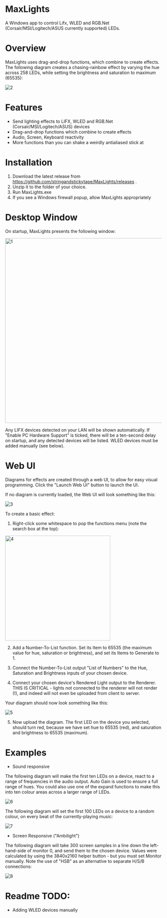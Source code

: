 # MaxLights
A Windows app to control Lifx, WLED and RGB.Net (Corsair/MSI/Logitech/ASUS currently supported) LEDs.

# Overview
MaxLights uses drag-and-drop functions, which combine to create effects.  The following diagram creates a chasing-rainbow effect by varying the hue across 258 LEDs, while setting the brightness and saturation to maximum (65535):

![2](https://user-images.githubusercontent.com/4246218/149525931-86f678b4-549e-455c-84eb-b267f80446af.png)

# Features
* Send lighting effects to LIFX, WLED and RGB.Net (Corsair/MSI/Logitech/ASUS) devices
* Drag-and-drop functions which combine to create effects
* Audio, Screen, Keyboard reactivity
* More functions than you can shake a weirdly antialiased stick at

# Installation
1) Download the latest release from https://github.com/stringandstickytape/MaxLights/releases .
2) Unzip it to the folder of your choice.
3) Run MaxLights.exe
4) If you see a Windows firewall popup, allow MaxLights appropriately

# Desktop Window
On startup, MaxLights presents the following window:

<img width="595" alt="1" src="https://user-images.githubusercontent.com/4246218/149524582-9d84b198-97f7-47bc-8ab6-57cf104b1dd7.png">

Any LIFX devices detected on your LAN will be shown automatically.  If "Enable PC Hardware Support" is ticked, there will be a ten-second delay on startup, and any detected devices will be listed.  WLED devices must be added manually (see below).

# Web UI
Diagrams for effects are created through a web UI, to allow for easy visual programming.  Click the "Launch Web UI" button to launch the UI.

If no diagram is currently loaded, the Web UI will look something like this:

![3](https://user-images.githubusercontent.com/4246218/149527371-5b0a5ffb-1fcd-4de6-9bfa-d2a638eef06e.png)

To create a basic effect:

1) Right-click some whitespace to pop the functions menu (note the search box at the top):

<img width="338" alt="4" src="https://user-images.githubusercontent.com/4246218/149527635-36ec704c-f2d2-4772-b3e6-e368a50bf482.png">

2) Add a Number-To-List function.  Set its Item to 65535 (the maximum value for hue, saturation or brightness), and set its Items to Generate to 1.  

3) Connect the Number-To-List output "List of Numbers" to the Hue, Saturation and Brightness inputs of your chosen device.  

4) Connect your chosen device's Rendered Light output to the Renderer.  THIS IS CRITICAL - lights not connected to the renderer will not render (!), and indeed will not even be uploaded from client to server.

Your diagram should now look something like this:

![5](https://user-images.githubusercontent.com/4246218/149528185-f04fff7a-12a3-41cd-999a-d8cda0ec8c84.png)

5) Now upload the diagram.  The first LED on the device you selected, should turn red, because we have set hue to 65535 (red), and saturation and brightness to 65535 (maximum).

# Examples

* Sound responsive

The following diagram will make the first ten LEDs on a device, react to a range of frequencies in the audio output.  Auto Gain is used to ensure a full range of hues.  You could also use one of the expand functions to make this into ten colour areas across a larger range of LEDs.

![6](https://user-images.githubusercontent.com/4246218/149528999-5a2079ec-0e77-4ffe-98c6-a78865e7bc43.png)

The following diagram will set the first 100 LEDs on a device to a random colour, on every beat of the currently-playing music:

![7](https://user-images.githubusercontent.com/4246218/149529717-f18de62a-4e24-4a7d-b62a-f036b6ef302c.png)

* Screen Responsive ("Ambilight")

The following diagram will take 300 screen samples in a line down the left-hand-side of monitor 0, and send them to the chosen device.  Values were calculated by using the 3840x2160 helper button - but you must set Monitor manually.  Note the use of "HSB" as an alternative to separate H/S/B connections:

![8](https://user-images.githubusercontent.com/4246218/149530248-86e7ed4e-ec87-4346-980f-586992d79fb8.png)



# Readme TODO:
* Adding WLED devices manually

